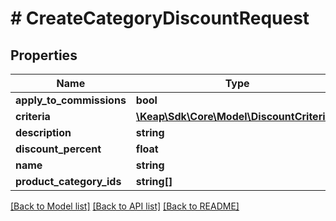 # # CreateCategoryDiscountRequest

## Properties

Name | Type | Description | Notes
------------ | ------------- | ------------- | -------------
**apply_to_commissions** | **bool** |  |
**criteria** | [**\Keap\Sdk\Core\Model\DiscountCriteria[]**](DiscountCriteria.md) |  | [optional]
**description** | **string** |  | [optional]
**discount_percent** | **float** |  |
**name** | **string** |  |
**product_category_ids** | **string[]** |  |

[[Back to Model list]](../../README.md#models) [[Back to API list]](../../README.md#endpoints) [[Back to README]](../../README.md)

